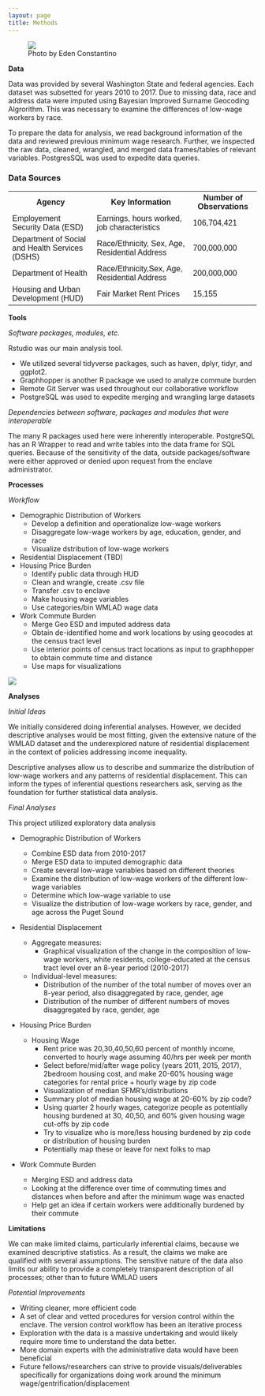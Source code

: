 ```yaml
---
layout: page
title: Methods
---
```

<figure>
<img src="{{ site.url }}{{ site.baseurl }}/assets/img/methods.jpeg">
<figcaption>Photo by Eden Constantino</figcaption>
</figure>

**Data** 

Data was provided by several Washington State and federal agencies. Each dataset was subsetted for years 2010 to 2017. Due to missing data, race and address data were imputed using Bayesian Improved Surname Geocoding Algrorithm. This was necessary to examine the differences of low-wage workers by race. 

To prepare the data for analysis, we read background information of the data and reviewed previous minimum wage research. Further, we inspected the raw data, cleaned, wrangled, and merged data frames/tables of relevant variables. PostgresSQL was used to expedite data queries. 

<html>
<head>
<style>
table {
  font-family: arial, sans-serif;
  border-collapse: collapse;
  width: 100%;
}

td, th {
  border: 1px solid #dddddd;
  text-align: left;
  padding: 8px;
}

tr:nth-child(even) {
  background-color: #dddddd;
}
</style>
</head>
<body>

<h3>Data Sources</h3>

<table>
  <tr>
    <th>Agency</th>
    <th>Key Information</th>
    <th>Number of Observations</th>
  </tr>
  <tr>
    <td>Employement Security Data (ESD)</td>
    <td>Earnings, hours worked, job characteristics</td>
    <td>106,704,421</td>
  </tr>
  <tr>
    <td>Department of Social and Health Services (DSHS)</td>
    <td>Race/Ethnicity, Sex, Age, Residential Address</td>
    <td>700,000,000</td>
  </tr>
  <tr>
    <td>Department of Health</td>
    <td>Race/Ethnicity,Sex, Age, Residential Address</td>
    <td>200,000,000</td>
  </tr>
  <tr>
    <td>Housing and Urban Development (HUD)</td>
    <td>Fair Market Rent Prices</td>
    <td>15,155</td>
  </tr>
</table>

</body>
</html>


**Tools**

*Software packages, modules, etc.* 

Rstudio was our main analysis tool.
- We utilized several tidyverse packages, such as haven, dplyr, tidyr, and ggplot2. 
- Graphhopper is another R package we used to analyze commute burden
- Remote Git Server was used throughout our collaborative workflow
- PostgreSQL was used to expedite merging and wrangling large datasets

*Dependencies between software, packages and modules that were interoperable*

The many R packages used here were inherently interoperable. PostgreSQL has an R Wrapper to read and write tables into the data frame for SQL queries. Because of the sensitivity of the data, outside packages/software were either approved or denied upon request from the enclave administrator. 

**Processes**

*Workflow* 
- Demographic Distribution of Workers
  - Develop a definition and operationalize low-wage workers
  - Disaggregate low-wage workers by age, education, gender, and race
  - Visualize dstribution of low-wage workers 
- Residential Displacement (TBD) 
- Housing Price Burden 
  - Identify public data through HUD
  - Clean and wrangle, create .csv file
  - Transfer .csv to enclave
  - Make housing wage variables
  - Use categories/bin WMLAD wage data
- Work Commute Burden
  - Merge Geo ESD and imputed address data 
  - Obtain de-identified home and work locations by using geocodes at the census tract level
  - Use interior points of census tract locations as input to graphhopper to obtain commute time and distance
  - Use maps for visualizations  

<img src="{{ site.url }}{{ site.baseurl }}/assets/img/WAMAP.png">


**Analyses**

*Initial Ideas*

We initially considered doing inferential analyses. However, we decided descriptive analyses would be most fitting, given the extensive nature of the WMLAD dataset and the underexplored nature of residential displacement in the context of policies addressing income inequality.

Descriptive analyses allow us to describe and summarize the distribution of low-wage workers and any patterns of residential displacement.  This can inform the types of inferential questions researchers ask, serving as the foundation for further statistical data analysis.

*Final Analyses*

This project utilized exploratory data analysis 

  - Demographic Distribution of Workers
      - Combine ESD data from 2010-2017 
      - Merge ESD data to imputed demographic data 
      - Create several low-wage variables based on different theories
      - Examine the distribution of low-wage workers of the different low-wage variables
      - Determine which low-wage variable to use 
      - Visualize the distribution of low-wage workers by race, gender, and age across the Puget Sound

  - Residential Displacement
    - Aggregate measures:
        - Graphical visualization of the change in the composition of low-wage workers, white residents, college-educated at the census tract level over an 8-year period (2010-2017) 
    - Individual-level measures:
        - Distribution of the number of the total number of moves over an 8-year period, also disaggregated by race, gender, age 
        - Distribution of the number of different numbers of moves disaggregated by race, gender, age

  - Housing Price Burden
      - Housing Wage
          - Rent price was 20,30,40,50,60 percent of monthly income, converted to hourly wage assuming 40/hrs per week per month
          - Select before/mid/after wage policy (years 2011, 2015, 2017), 2bedroom housing cost, and make 20-60% housing wage categories for rental price + hourly wage by zip code
          - Visualization of median SFMR’s/distributions 
          - Summary plot of median housing wage at 20-60% by zip code?
          - Using quarter 2 hourly wages, categorize people as potentially housing burdened at 30, 40,50, and 60% given housing wage cut-offs by zip code
          - Try to visualize who is more/less housing burdened by zip code or distribution of housing burden
          - Potentially map these or leave for next folks to map
        
  - Work Commute Burden
      - Merging ESD and address data
      - Looking at the difference over time of commuting times and distances when before and after the minimum wage was enacted
      - Help get an idea if certain workers were additionally burdened by their commute


**Limitations**

We can make limited claims, particularly inferential claims, because we examined descriptive statistics. As a result, the claims we make are qualified with several assumptions. The sensitive nature of the data also limits our ability to provide a completely transparent description of all processes; other than to future WMLAD users

*Potential Improvements*

- Writing cleaner, more efficient code 
- A set of clear and vetted procedures for version control within the enclave. The version control workflow has been an iterative process 
- Exploration with the data is a massive undertaking and would likely require more time to understand the data better. 
- More domain experts with the administrative data would have been beneficial
- Future fellows/researchers can strive to provide visuals/deliverables specifically for organizations doing work around the minimum wage/gentrification/displacement 

